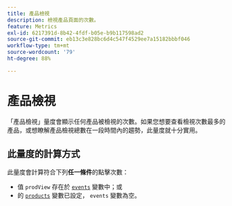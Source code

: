 ```yaml
---
title: 產品檢視
description: 檢視產品頁面的次數。
feature: Metrics
exl-id: 6217391d-8b42-4fdf-b05e-b9b117598ad2
source-git-commit: eb13c3e828bc6d4c547f4529ee7a15182bbbf046
workflow-type: tm+mt
source-wordcount: '79'
ht-degree: 88%

---
```


# 產品檢視

「產品檢視」量度會顯示任何產品被檢視的次數。如果您想要查看檢視次數最多的產品，或想瞭解產品檢視總數在一段時間內的趨勢，此量度就十分實用。

## 此量度的計算方式

此量度會計算符合下列&#x200B;**任一條件**&#x200B;的點擊次數：

* 值 `prodView` 存在於 [`events`](/help/implement/vars/page-vars/events/events-overview.md) 變數中；或
* 的 [`products`](/help/implement/vars/page-vars/products.md) 變數已設定， `events` 變數為空。
